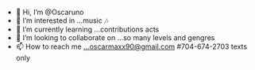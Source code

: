- 👋 Hi, I’m @Oscaruno
- 👀 I’m interested in ...music 🎶 
- 🌱 I’m currently learning ...contributions acts
- 💞️ I’m looking to collaborate on ...so many levels and gengres 
- 📫 How to reach me ...oscarmaxx90@gmail.com #704-674-2703 texts only 

<!---
Oscaruno/Oscaruno is a ✨ special ✨ repository because its `README.md` (this file) appears on your GitHub profile.
You can click the Preview link to take a look at your changes.
--->
